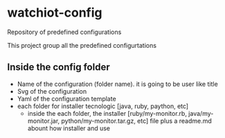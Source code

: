 # watchiot-config
Repository of predefined configurations

This project group all the predefined configurtations

Inside the config folder
--

- Name of the configuration (folder name). it is going to be user like title 
- Svg of the configuration
- Yaml of the configuration template
- each folder for installer tecnologic [java, ruby, paython, etc]
  - inside the each folder, the installer [ruby/my-monitor.rb, java/my-monitor.jar, python/my-monitor.tar.gz, etc] file plus a readme.md abount how installer and use   
